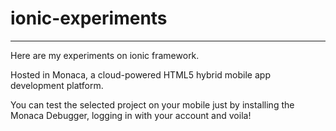# ionic-experiments

-----

Here are my experiments on ionic framework. 

Hosted in Monaca, a cloud-powered HTML5 hybrid mobile app development platform. 

You can test the selected project on your mobile just by installing the Monaca Debugger, logging in
with your account and voila!

